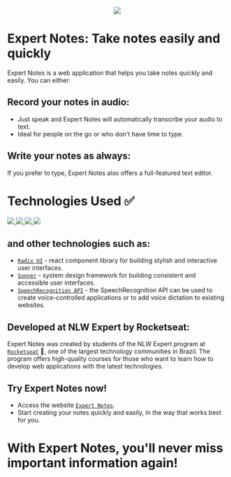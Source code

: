 <p align="center">
  <img src="https://github.com/LuizMorato/expert-notes/assets/109006053/99cb1f7d-c4a8-410b-8f71-3a5bb6948b53">
<p/> 

# Expert Notes: Take notes easily and quickly

Expert Notes is a web application that helps you take notes quickly and easily. You can either:

## Record your notes in audio:

- Just speak and Expert Notes will automatically transcribe your audio to text.
- Ideal for people on the go or who don't have time to type.

## Write your notes as always:

If you prefer to type, Expert Notes also offers a full-featured text editor.

# Technologies Used ✅
<a href="https://skillicons.dev">
    <img src="https://skillicons.dev/icons?i=react" />
    <img src="https://skillicons.dev/icons?i=ts" />
    <img src="https://skillicons.dev/icons?i=tailwind" />
    <img src="https://skillicons.dev/icons?i=vite" />
</a>

## and other technologies such as:

- [`Radix UI`](https://nodejs.org/) - react component library for building stylish and interactive user interfaces.
- [`Sonner`](https://nodejs.org/) - system design framework for building consistent and accessible user interfaces.
- [`SpeechRecognition API`](https://nodejs.org/) - the SpeechRecognition API can be used to create voice-controlled applications or to add voice dictation to existing websites.

## Developed at NLW Expert by Rocketseat:

Expert Notes was created by students of the NLW Expert program at [`Rocketseat`](https://www.rocketseat.com.br/) 🚀, one of the largest technology communities in Brazil.
The program offers high-quality courses for those who want to learn how to develop web applications with the latest technologies.

## Try Expert Notes now!

- Access the website [`Expert Notes`](https://expert-notes-ten.vercel.app/).
- Start creating your notes quickly and easily, in the way that works best for you.
  
# With Expert Notes, you'll never miss important information again!
